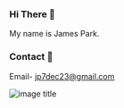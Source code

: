 ### Hi There 👋
My name is James Park. 


### Contact :bookmark_tabs: 
Email- jp7dec23@gmail.com

![image title](https://rushter.com/counter.svg)
